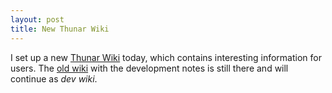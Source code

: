 ```yaml
---
layout: post
title: New Thunar Wiki
---
```


I set up a new <a href="http://thunar.xfce.org/pwiki/">Thunar Wiki</a> today, which contains interesting information for users. The <a href="http://thunar.xfce.org/wiki/">old wiki</a> with the development notes is still there and will continue as <i>dev wiki</i>.
